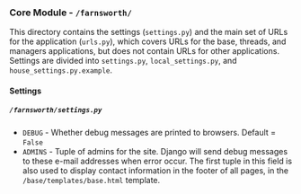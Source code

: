 ### Core Module - `/farnsworth/`
This directory contains the settings (`settings.py`) and the main set of URLs for the application (`urls.py`),
which covers URLs for the base, threads, and managers applications, but does not contain URLs for other applications.
Settings are divided into `settings.py`, `local_settings.py`, and `house_settings.py.example`.

#### Settings
##### `/farnsworth/settings.py`
* `DEBUG` - Whether debug messages are printed to browsers.  Default = `False`
* `ADMINS` - Tuple of admins for the site.  Django will send debug messages to these e-mail addresses when error occur.
The first tuple in this field is also used to display contact information in the footer of all pages,
in the `/base/templates/base.html` template.
